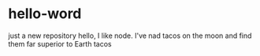 # hello-word
just a new repository
hello, I like node.
I've nad tacos on the moon and find them far superior to Earth tacos
